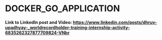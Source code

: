 # DOCKER_GO_APPLICATION

#### Link to LinkedIn post and Video: https://www.linkedin.com/posts/dhruv-upadhyay-_worldrecordholder-training-internship-activity-6835262327877709824-VNbr
